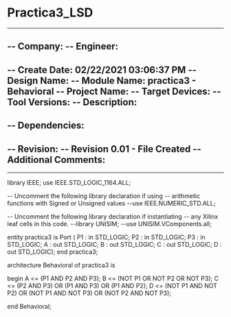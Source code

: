 # Practica3_LSD
----------------------------------------------------------------------------------
-- Company: 
-- Engineer: 
-- 
-- Create Date: 02/22/2021 03:06:37 PM
-- Design Name: 
-- Module Name: practica3 - Behavioral
-- Project Name: 
-- Target Devices: 
-- Tool Versions: 
-- Description: 
-- 
-- Dependencies: 
-- 
-- Revision:
-- Revision 0.01 - File Created
-- Additional Comments:
-- 
----------------------------------------------------------------------------------


library IEEE;
use IEEE.STD_LOGIC_1164.ALL;

-- Uncomment the following library declaration if using
-- arithmetic functions with Signed or Unsigned values
--use IEEE.NUMERIC_STD.ALL;

-- Uncomment the following library declaration if instantiating
-- any Xilinx leaf cells in this code.
--library UNISIM;
--use UNISIM.VComponents.all;

entity practica3 is
    Port ( P1 : in STD_LOGIC;
           P2 : in STD_LOGIC;
           P3 : in STD_LOGIC;
           A : out STD_LOGIC;
           B : out STD_LOGIC;
           C : out STD_LOGIC;
           D : out STD_LOGIC);
end practica3;

architecture Behavioral of practica3 is

begin
A <= (P1 AND P2 AND P3);
B <= (NOT P1 OR NOT P2 OR NOT P3);
C <= (P2 AND P3) OR (P1 AND P3) OR (P1 AND P2);
D <= (NOT P1 AND NOT P2) OR (NOT P1 AND NOT P3) OR (NOT P2 AND
NOT P3);


end Behavioral;
